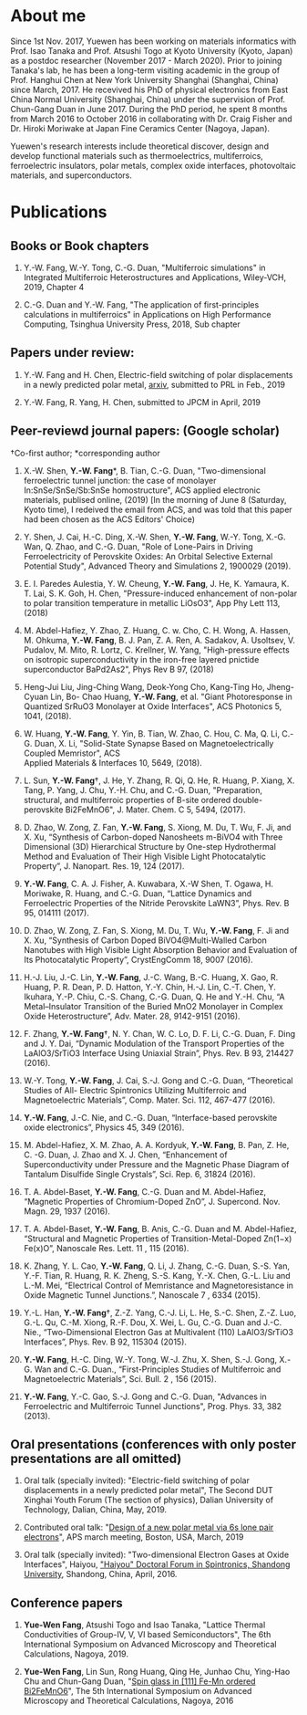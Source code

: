 # About me

Since 1st Nov. 2017, Yuewen has been working on materials informatics with Prof. Isao Tanaka and Prof. Atsushi Togo at Kyoto University (Kyoto, Japan) as a postdoc researcher (November 2017 - March 2020). Prior to joining Tanaka's lab, he has been a long-term visiting academic in the group of Prof. Hanghui Chen at New York University Shanghai (Shanghai, China) since March, 2017. He recevived his PhD of physical electronics from East China Normal University (Shanghai, China) under the supervision of Prof. Chun-Gang Duan in June 2017. During the PhD period, he spent 8 months from March 2016 to October 2016 in collaborating with Dr. Craig Fisher and Dr. Hiroki Moriwake at Japan Fine Ceramics Center (Nagoya, Japan).

Yuewen's research interests include theoretical discover, design and develop functional materials such as thermoelectrics, multiferroics, ferroelectric insulators, polar metals, complex oxide interfaces, photovoltaic materials, and superconductors.



# Publications

## Books or Book chapters

1. Y.-W. Fang, W.-Y. Tong, C.-G. Duan, "Multiferroic simulations" in Integrated Multiferroic Heterostructures and Applications, Wiley-VCH, 2019, Chapter 4

1. C.-G. Duan and Y.-W. Fang, "The application of first-principles calculations in multiferroics" in Applications on High Performance Computing, Tsinghua University Press, 2018, Sub chapter 

## Papers under review:

1. Y.-W. Fang and H. Chen, Electric-field switching of polar displacements in a newly predicted polar metal, [arxiv](https://arxiv.org/abs/1901.08771), submitted to PRL in Feb., 2019

1. Y.-W. Fang, R. Yang, H. Chen, submitted to JPCM in April, 2019

## Peer-reviewd journal papers: (Google scholar)
†Co-first author; \*corresponding author

1. X.-W. Shen, **Y.-W. Fang**\*, B. Tian, C.-G. Duan, "Two-dimensional ferroelectric tunnel junction: the case of monolayer In:SnSe/SnSe/Sb:SnSe homostructure", ACS applied electronic materials, publised online, (2019) [In the morning of June 8 (Saturday, Kyoto time), I redeived the email from ACS, and was told that this paper had been chosen as the ACS Editors' Choice)

1. Y. Shen, J. Cai, H.-C. Ding, X.-W. Shen, **Y.-W. Fang**, W.-Y. Tong, X.-G. Wan, Q. Zhao, and C.-G. Duan, "Role of Lone-Pairs in Driving Ferroelectricity of Perovskite Oxides: An Orbital Selective External Potential Study", Advanced Theory and Simulations 2, 1900029 (2019).

1. E. I. Paredes Aulestia, Y. W. Cheung, **Y.-W. Fang**, J. He, K. Yamaura, K. T. Lai, S. K. Goh, H. Chen, "Pressure-induced enhancement of non-polar to polar transition temperature in metallic LiOsO3", App Phy Lett 113, (2018)

1. M. Abdel-Hafiez, Y. Zhao, Z. Huang, C. w. Cho, C. H. Wong, A. Hassen, M. Ohkuma, **Y.-W. Fang**, B. J. Pan, Z. A. Ren, A. Sadakov, A. Usoltsev, V. Pudalov, M. Mito, R. Lortz, C. Krellner, W. Yang, "High-pressure effects on isotropic superconductivity in the iron-free layered pnictide superconductor BaPd2As2", Phys Rev B 97, (2018)

1. Heng-Jui Liu, Jing-Ching Wang, Deok-Yong Cho, Kang-Ting Ho, Jheng-Cyuan Lin, Bo- 
Chao Huang, **Y.-W. Fang**, et al. "Giant Photoresponse in Quantized SrRuO3 Monolayer
at Oxide Interfaces", ACS Photonics 5, 1041, (2018).

1. W. Huang, **Y.-W. Fang**, Y. Yin, B. Tian, W. Zhao, C. Hou, C. Ma, Q. Li, C.-G. Duan, X. Li, "Solid-State Synapse Based on Magnetoelectrically Coupled Memristor",  ACS       
Applied  Materials & Interfaces 10, 5649, (2018).

1. L. Sun, **Y.-W. Fang**†, J. He, Y. Zhang, R. Qi, Q. He, R. Huang, P. Xiang, X. Tang, P. Yang, J. Chu, Y.-H. Chu, and C.-G. Duan, "Preparation, structural, and multiferroic properties of B-site ordered double-perovskite Bi2FeMnO6", J. Mater. Chem. C 5, 5494, (2017).

1. D. Zhao, W. Zong, Z. Fan, **Y.-W. Fang**, S. Xiong, M. Du, T. Wu, F. Ji, and X. Xu, “Synthesis of Carbon-doped Nanosheets m-BiVO4 with Three Dimensional (3D) Hierarchical Structure by One-step Hydrothermal Method and Evaluation of Their High Visible Light Photocatalytic Property”, J. Nanopart. Res. 19, 124 (2017).

1. **Y.-W. Fang**, C. A. J. Fisher, A. Kuwabara, X.-W Shen, T. Ogawa, H. Moriwake, R. Huang, and C.-G. Duan, “Lattice Dynamics and Ferroelectric Properties of the Nitride Perovskite LaWN3”, Phys. Rev. B 95, 014111 (2017).

1. D. Zhao, W. Zong, Z. Fan, S. Xiong, M. Du, T. Wu, **Y.-W. Fang**, F. Ji and X. Xu, “Synthesis
of Carbon Doped BiVO4@Multi-Walled Carbon Nanotubes with High Visible Light Absorption
Behavior and Evaluation of Its Photocatalytic Property”, CrystEngComm 18, 9007 (2016).

1. H.-J. Liu, J.-C. Lin, **Y.-W. Fang**, J.-C. Wang, B.-C. Huang, X. Gao, R. Huang, P. R. Dean, P.
D. Hatton, Y.-Y. Chin, H.-J. Lin, C.-T. Chen, Y. Ikuhara, Y.-P. Chiu, C.-S. Chang, C.-G.
Duan, Q. He and Y.-H. Chu, “A Metal–Insulator Transition of the Buried MnO2 Monolayer
in Complex Oxide Heterostructure”, Adv. Mater. 28, 9142-9151 (2016).

1. F. Zhang, **Y.-W. Fang**†, N. Y. Chan, W. C. Lo, D. F. Li, C.-G. Duan, F. Ding and J. Y.
Dai, “Dynamic Modulation of the Transport Properties of the LaAlO3/SrTiO3 Interface Using
Uniaxial Strain”, Phys. Rev. B 93, 214427 (2016).

1. W.-Y. Tong, **Y.-W. Fang**, J. Cai, S.-J. Gong and C.-G. Duan, “Theoretical Studies of All-
Electric Spintronics Utilizing Multiferroic and Magnetoelectric Materials”, Comp. Mater. Sci.
112, 467-477 (2016).

1. **Y.-W. Fang**, J.-C. Nie, and C.-G. Duan, “Interface-based perovskite oxide electronics”, Physics
45, 349 (2016).

1. M. Abdel-Hafiez, X. M. Zhao, A. A. Kordyuk, **Y.-W. Fang**, B. Pan, Z. He, C. -G. Duan, J.
Zhao and X. J. Chen, “Enhancement of Superconductivity under Pressure and the Magnetic
Phase Diagram of Tantalum Disulfide Single Crystals”, Sci. Rep. 6, 31824 (2016).

1. T. A. Abdel-Baset, **Y.-W. Fang**, C.-G. Duan and M. Abdel-Hafiez, “Magnetic Properties of
Chromium-Doped ZnO”, J. Supercond. Nov. Magn. 29, 1937 (2016).

1. T. A. Abdel-Baset, **Y.-W. Fang**, B. Anis, C.-G. Duan and M. Abdel-Hafiez, “Structural and
Magnetic Properties of Transition-Metal-Doped Zn(1−x) Fe(x)O”, Nanoscale Res. Lett. 11 , 115
(2016).

1. K. Zhang, Y. L. Cao, **Y.-W. Fang**, Q. Li, J. Zhang, C.-G. Duan, S.-S. Yan, Y.-F. Tian, R.
Huang, R. K. Zheng, S.-S. Kang, Y.-X. Chen, G.-L. Liu and L.-M. Mei, “Electrical Control
of Memristance and Magnetoresistance in Oxide Magnetic Tunnel Junctions.”, Nanoscale 7 ,
6334 (2015).

1. Y.-L. Han, **Y.-W. Fang**†, Z.-Z. Yang, C.-J. Li, L. He, S.-C. Shen, Z.-Z. Luo, G.-L. Qu, C.-M.
Xiong, R.-F. Dou, X. Wei, L. Gu, C.-G. Duan and J.-C. Nie., “Two-Dimensional Electron Gas
at Multivalent (110) LaAlO3/SrTiO3 Interfaces”, Phys. Rev. B 92, 115304 (2015).

1. **Y.-W. Fang**, H.-C. Ding, W.-Y. Tong, W.-J. Zhu, X. Shen, S.-J. Gong, X.-G. Wan and C.-G.
Duan., “First-Principles Studies of Multiferroic and Magnetoelectric Materials”, Sci. Bull. 2 ,
156 (2015).

1. **Y.-W. Fang**, Y.-C. Gao, S.-J. Gong and C.-G. Duan, "Advances in Ferroelectric and Multiferroic Tunnel Junctions", Prog. Phys. 33, 382 (2013).

## Oral presentations (conferences with only poster presentations are all omitted)

1. Oral talk (specially invited): "Electric-field switching of polar displacements in a newly predicted polar metal", The Second DUT Xinghai Youth Forum (The section of physics), Dalian University of Technology, Dalian, China, May, 2019.

1. Contributed oral talk: "[Design of a new polar metal via 6s lone pair electrons](http://adsabs.harvard.edu/abs/2019APS..MARE46003C)", APS march meeting, Boston, USA, March, 2019

1. Oral talk (specially invited): "Two-dimensional Electron Gases at Oxide Interfaces", Haiyou, ["Haiyou" Doctoral Forum in Spintronics, Shandong University](http://www.phy.sdu.edu.cn/info/1018/1587.htm), Shandong, China, April, 2016.


## Conference papers

1. **Yue-Wen Fang**, Atsushi Togo and Isao Tanaka,
"Lattice Thermal Conductivities of Group-IV, V, VI based Semiconductors", The 6th International Symposium on Advanced Microscopy and Theoretical Calculations, Nagoya, 2019.

1. **Yue-Wen Fang**, Lin Sun, Rong Huang, Qing He, Junhao Chu, Ying-Hao Chu and Chun-Gang Duan, "[Spin glass in \[111\] Fe-Mn ordered Bi2FeMnO6](https://www.researchgate.net/publication/333747720_Spin_glass_in_111_Fe-Mn_ordered_Bi2FeMnO6)", The 5th International Symposium on Advanced Microscopy and Theoretical Calculations, Nagoya, 2016
